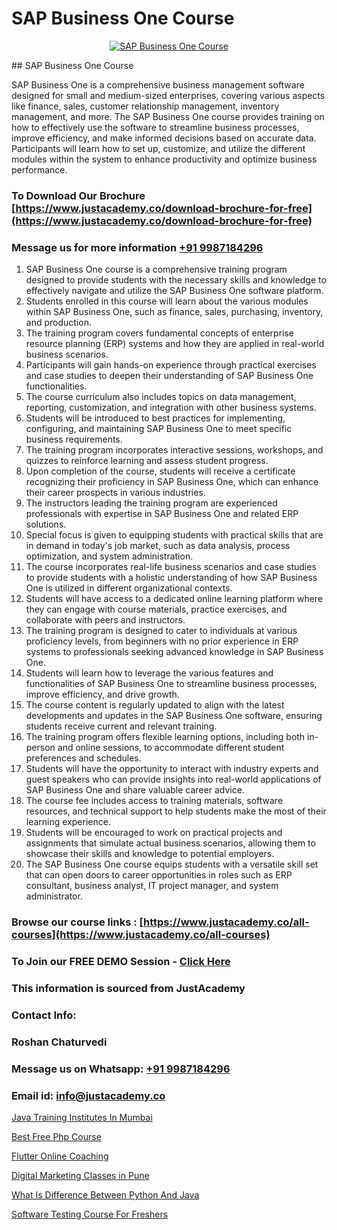 # SAP Business One Course

<p align="center">
  <a href="https://justacademy.co/course-detail/sap-abap-on-hana-training">
    <img src="https://justacademy.co/storage2/course_image/1708336814_course_image.png" alt="SAP Business One Course">
  </a>
</p>
## SAP Business One Course

SAP Business One is a comprehensive business management software designed for small and medium-sized enterprises, covering various aspects like finance, sales, customer relationship management, inventory management, and more. The SAP Business One course provides training on how to effectively use the software to streamline business processes, improve efficiency, and make informed decisions based on accurate data. Participants will learn how to set up, customize, and utilize the different modules within the system to enhance productivity and optimize business performance.
### To Download Our Brochure [https://www.justacademy.co/download-brochure-for-free](https://www.justacademy.co/download-brochure-for-free)
### Message us for more information [+91 9987184296](https://api.whatsapp.com/send?phone=919987184296)
1) SAP Business One course is a comprehensive training program designed to provide students with the necessary skills and knowledge to effectively navigate and utilize the SAP Business One software platform.
2) Students enrolled in this course will learn about the various modules within SAP Business One, such as finance, sales, purchasing, inventory, and production.
3) The training program covers fundamental concepts of enterprise resource planning (ERP) systems and how they are applied in real-world business scenarios.
4) Participants will gain hands-on experience through practical exercises and case studies to deepen their understanding of SAP Business One functionalities.
5) The course curriculum also includes topics on data management, reporting, customization, and integration with other business systems.
6) Students will be introduced to best practices for implementing, configuring, and maintaining SAP Business One to meet specific business requirements.
7) The training program incorporates interactive sessions, workshops, and quizzes to reinforce learning and assess student progress.
8) Upon completion of the course, students will receive a certificate recognizing their proficiency in SAP Business One, which can enhance their career prospects in various industries.
9) The instructors leading the training program are experienced professionals with expertise in SAP Business One and related ERP solutions.
10) Special focus is given to equipping students with practical skills that are in demand in today's job market, such as data analysis, process optimization, and system administration.
11) The course incorporates real-life business scenarios and case studies to provide students with a holistic understanding of how SAP Business One is utilized in different organizational contexts.
12) Students will have access to a dedicated online learning platform where they can engage with course materials, practice exercises, and collaborate with peers and instructors.
13) The training program is designed to cater to individuals at various proficiency levels, from beginners with no prior experience in ERP systems to professionals seeking advanced knowledge in SAP Business One.
14) Students will learn how to leverage the various features and functionalities of SAP Business One to streamline business processes, improve efficiency, and drive growth.
15) The course content is regularly updated to align with the latest developments and updates in the SAP Business One software, ensuring students receive current and relevant training.
16) The training program offers flexible learning options, including both in-person and online sessions, to accommodate different student preferences and schedules.
17) Students will have the opportunity to interact with industry experts and guest speakers who can provide insights into real-world applications of SAP Business One and share valuable career advice.
18) The course fee includes access to training materials, software resources, and technical support to help students make the most of their learning experience.
19) Students will be encouraged to work on practical projects and assignments that simulate actual business scenarios, allowing them to showcase their skills and knowledge to potential employers.
20) The SAP Business One course equips students with a versatile skill set that can open doors to career opportunities in roles such as ERP consultant, business analyst, IT project manager, and system administrator.

### Browse our course links : [https://www.justacademy.co/all-courses](https://www.justacademy.co/all-courses) 
### To Join our FREE DEMO Session - [Click Here](https://www.justacademy.co/register-for-course-demo)


### This information is sourced from JustAcademy
### Contact Info:
### Roshan Chaturvedi
### Message us on Whatsapp: [+91 9987184296](https://api.whatsapp.com/send?phone=919987184296)
### Email id: [info@justacademy.co](mailto:info@justacademy.co)
                
[Java Training Institutes In Mumbai](https://www.linkedin.com/pulse/java-training-institutes-mumbai-justacademy-esyve?trackingId=kaESkAegBSESCBLzt3ofGA%3D%3D&lipi=urn%3Ali%3Apage%3Ad_flagship3_company_admin%3BxUP8vDI1SK6JTwycAY2syQ%3D%3D)

[Best Free Php Course](https://www.linkedin.com/pulse/best-free-php-course-justacademy-sunnyvale-jdikc?trackingId=PEB9i5InF0q8HweLT9rpVw%3D%3D&lipi=urn%3Ali%3Apage%3Ad_flagship3_company_admin%3BUjFoUpg3TaeqGUVsU2Vh7w%3D%3D)

[Flutter Online Coaching](https://medium.com/@mahi3106/flutter-online-coaching-fa03cc6302bf)

[Digital Marketing Classes in Pune](https://medium.com/@kamblerajas684/digital-marketing-classes-in-pune-836332b3d2ff)

[What Is Difference Between Python And Java](https://justacademyin.github.io/justacademy/what-is-difference-between-python-and-java)

[Software Testing Course For Freshers](https://justacademyin.github.io/justacademy/software-testing-course-for-freshers)

